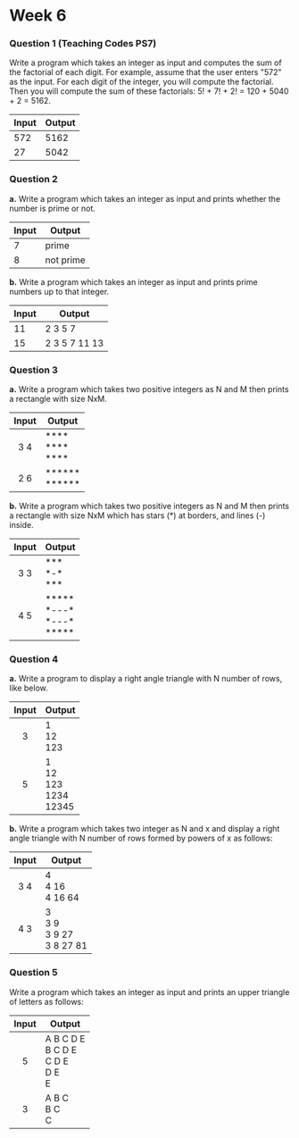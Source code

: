 # Week 6

### Question 1 (Teaching Codes PS7)

Write a program which takes an integer as input and computes the sum of the factorial of each digit.  For example, assume that the user enters "572" as the input. For each digit of the integer, you will compute the factorial. Then you will compute the sum of these factorials: 5! + 7! + 2! = 120 + 5040 + 2 = 5162.

| Input | Output |
| ----- | ------ |
| 572   | 5162   |
| 27    | 5042   |

### Question 2

**a.** Write a program which takes an integer as input and prints whether the number is prime or not.

| Input | Output    |
| ----- | --------- |
| 7     | prime     |
| 8     | not prime |

**b.** Write a program which takes an integer as input and prints prime numbers up to that integer.

| Input | Output        |
| ----- | ------------- |
| 11    | 2 3 5 7       |
| 15    | 2 3 5 7 11 13 |

### Question 3

**a.** Write a program which takes two positive integers as N and M then prints a rectangle with size NxM. 

| Input | Output                                                |
| :---: | ----------------------------------------------------- |
|  3 4  | \*\*\*\*<br />\*\*\*\*<br />\*\*\*\*                  |
|  2 6  | \*\*\*\*\*\*<br />*\*\*\*\*\* |

**b.** Write a program which takes two positive integers as N and M then prints a rectangle with size NxM which has stars (*) at borders, and lines (-) inside.

| Input | Output                                              |
| :---: | --------------------------------------------------- |
|  3 3  | \*\*\*<br />\*-\*<br />\*\*\*                       |
|  4 5  | \*\*\*\*\*<br />*---\*<br />\*---\*<br />\*\*\*\*\* |

### Question 4

**a.** Write a program to display a right angle triangle with N number of rows, like below.

| Input | Output                                  |
| :---: | --------------------------------------- |
|   3   | 1<br />12<br />123                      |
|   5   | 1<br />12<br />123<br />1234<br />12345 |

**b.** Write a program which takes two integer as N and x and display a right angle triangle with N number of rows formed by powers of x as follows:

| Input | Output                                |
| :---: | ------------------------------------- |
|  3 4  | 4<br />4 16 <br />4 16 64             |
|  4 3  | 3<br />3 9<br />3 9 27<br />3 8 27 81 |

### Question 5

Write a program which takes an integer as input and prints an upper triangle of letters as follows:



| Input | Output                                                       |
| :---: | ------------------------------------------------------------ |
|   5   | A B C D E<br />   B C D E<br />    C D E<br />      D E<br />        E |
|   3   | A B C<br />  B C<br />    C                                  |
